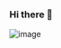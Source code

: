 ### Hi there 👋
![image](https://user-images.githubusercontent.com/120734183/209132931-3d2ab8c4-b9ce-4704-8c54-6ba10b15bf15.png)

<!--
**angrytomm/angrytomm** is a ✨ _special_ ✨ repository because its `README.md` (this file) appears on your GitHub profile.

Here are some ideas to get you started:

- 🔭 I’m currently working on ...
- 🌱 I’m currently learning ...
- 👯 I’m looking to collaborate on ...
- 🤔 I’m looking for help with ...
- 💬 Ask me about ...
- 📫 How to reach me: ...
- 😄 Pronouns: ...
- ⚡ Fun fact: ...
-->

